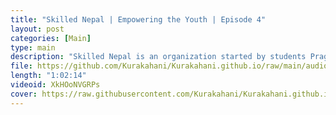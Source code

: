 ```yaml
---
title: "Skilled Nepal | Empowering the Youth | Episode 4"
layout: post
categories: [Main]
type: main
description: "Skilled Nepal is an organization started by students Pragye, Swapnil and Eirab. It is a voluntary organization aiming to enhance the young generation's knowledge and skills. Pragye and Swapnil joined us in Kurakahani podcast to talk about Skilled Nepal, how they started and challenges starting an organization. Besides Skilled Nepal we talked about different topics as well. <br><br>Get connected with Skilled Nepal:<br>https://www.instagram.com/skilled_nepal/<br><br>Get connected with Kurakahani:<br>https://www.instagram.com/kurakahani/"
file: https://github.com/Kurakahani/Kurakahani.github.io/raw/main/audio_files/XkHOoNVGRPs.m4a
length: "1:02:14"
videoid: XkHOoNVGRPs
cover: https://raw.githubusercontent.com/Kurakahani/Kurakahani.github.io/main/images/XkHOoNVGRPs.jpg
---
```

